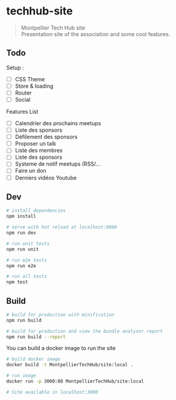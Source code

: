 # techhub-site

> Montpellier Tech Hub site  
Presentation site of the association and some cool features.


## Todo

Setup :
 - [ ] CSS Theme
 - [ ] Store & loading
 - [ ] Router
 - [ ] Social 

Features List
 - [ ] Calendrier des prochains meetups
 - [ ] Liste des sponsors
 - [ ] Défilement des sponsors
 - [ ] Proposer un talk
 - [ ] Liste des membres
 - [ ] Liste des sponsors
 - [ ] Systeme de notif meetups (RSS/...
 - [ ] Faire un don
 - [ ] Derniers vidéos Youtube

## Dev

``` bash
# install dependencies
npm install

# serve with hot reload at localhost:8080
npm run dev

# run unit tests
npm run unit

# run e2e tests
npm run e2e

# run all tests
npm test
```

## Build

``` bash
# build for production with minification
npm run build

# build for production and view the bundle analyzer report
npm run build --report
```

You can build a docker image to run the site
``` bash
# build docker image
docker build -t MontpellierTechHub/site:local .

# run image
docker run -p 3000:80 MontpellierTechHub/site:local

# Site available in localhost:3000
```